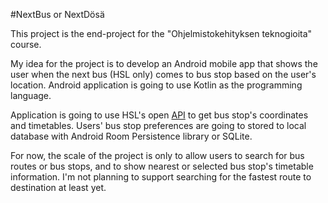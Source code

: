 #NextBus or NextDösä 

This project is the end-project for the "Ohjelmistokehityksen teknogioita" course.

My idea for the project is to develop an Android mobile app that shows the user when the next bus (HSL only) comes to bus stop based on the user's location. Android application is going to use Kotlin as the programming language.

Application is going to use HSL's open [API](https://www.hsl.fi/avoindata) to get bus stop's coordinates and timetables.
Users' bus stop preferences are going to stored to local database with Android Room Persistence library or SQLite.

For now, the scale of the project is only to allow users to search for bus routes or bus stops, and to show nearest or selected bus stop's timetable information. I'm not planning to support searching for the fastest route to destination at least yet.